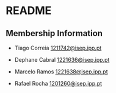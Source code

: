 # README #

## Membership Information ##

- Tiago Correia 1211742@isep.ipp.pt

- Dephane Cabral 1221636@isep.ipp.pt

- Marcelo Ramos 1221638@isep.ipp.pt

- Rafael Rocha 1201260@isep.ipp.pt
